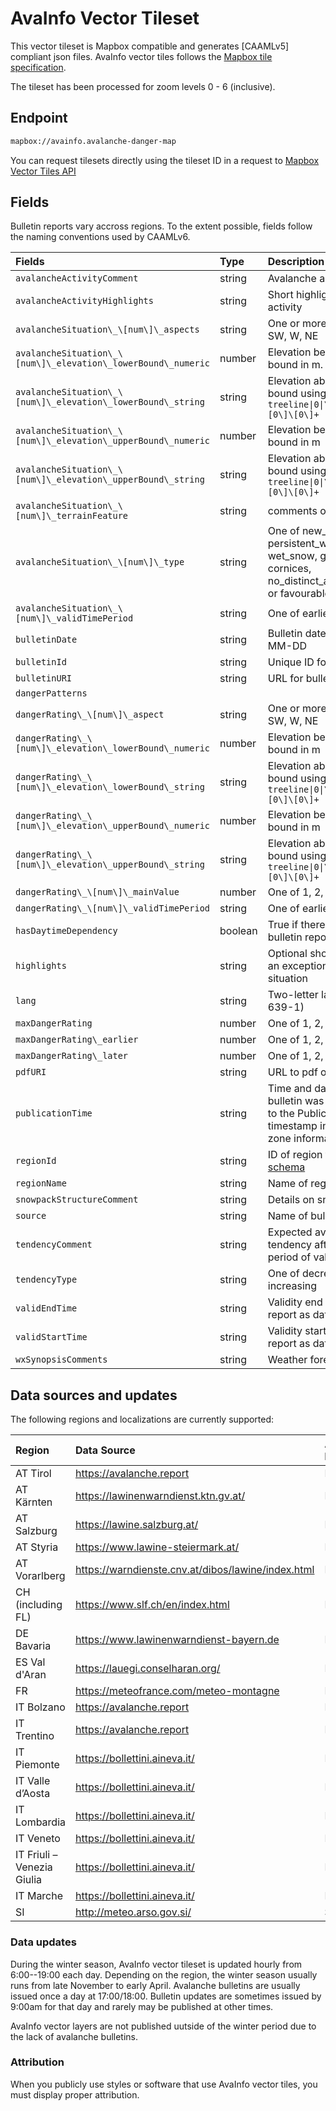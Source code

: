 # AvaInfo Vector Tileset 

This vector tileset is Mapbox compatible and generates [CAAMLv5] compliant json files. AvaInfo vector tiles follows the [Mapbox tile specification](https://docs.mapbox.com/data/tilesets/guides/vector-tiles-standards/).

The tileset has been processed for zoom levels 0 - 6 (inclusive). 

## Endpoint


```bash
mapbox://avainfo.avalanche-danger-map
```

You can request tilesets directly using the tileset ID in a request to [Mapbox Vector Tiles API](https://docs.mapbox.com/help/glossary/vector-tiles-api/)


## Fields

Bulletin reports vary accross regions. To the extent possible, fields follow the naming conventions used by CAAMLv6. 

|Fields                                                     |Type   |Description                                                                                                                                          |
|:-----------------------------------------------------------|:-------|:-----------------------------------------------------------------------------------------------------------------------------------------------------|
|`avalancheActivityComment`                                   |string |Avalanche activity                                                                                                                                  |
|`avalancheActivityHighlights`                                |string |Short highlight of avalanche activity                                                                                                                |
|`avalancheSituation\_\[num\]\_aspects`                       |string |One or more of N, NE, E, SE, S, SW, W, NE                                                                                                            |
|`avalancheSituation\_\[num\]\_elevation\_lowerBound\_numeric`|number |Elevation below a certain bound in m.                                                                                                                |
|`avalancheSituation\_\[num\]\_elevation\_lowerBound\_string` |string |Elevation above a certain bound using pattern `treeline\|0\|\[1-9\]\[0-9\]\*\[0\]\[0\]+`                                                               |
|`avalancheSituation\_\[num\]\_elevation\_upperBound\_numeric`|number |Elevation below a certain bound in m                                                                                                                 |
|`avalancheSituation\_\[num\]\_elevation\_upperBound\_string` |string |Elevation above a certain bound using pattern `treeline\|0\|\[1-9\]\[0-9\]\*\[0\]\[0\]+`                                         |
|`avalancheSituation\_\[num\]\_terrainFeature`                |string |comments on terrain features                                                                                                                         |
|`avalancheSituation\_\[num\]\_type`                          |string |One of new\_snow, wind\_slab, persistent\_weak\_layers, wet\_snow, gliding\_snow, cornices, no\_distinct\_avalanche\_problem or favourable\_situation|
|`avalancheSituation\_\[num\]\_validTimePeriod`               |string |One of earlier, later or allDay                                                                                                                      |
|`bulletinDate`                                               |string |Bulletin date in format YYYY-MM-DD                                                                                                                   |
|`bulletinId`                                                 |string |Unique ID for bulletin report                                                                                                                        |
|`bulletinURI`                                                |string |URL for bulletin report                                                                                                                              |
|`dangerPatterns`                                             |       |                                                                                                                                                     |
|`dangerRating\_\[num\]\_aspect`                              |string |One or more of N, NE, E, SE, S, SW, W, NE                                                                                                            |
|`dangerRating\_\[num\]\_elevation\_lowerBound\_numeric`      |number |Elevation below a certain bound in m                                                                                                                 |
|`dangerRating\_\[num\]\_elevation\_lowerBound\_string`       |string |Elevation above a certain bound using pattern `treeline\|0\|\[1-9\]\[0-9\]\*\[0\]\[0\]+`                                                             |
|`dangerRating\_\[num\]\_elevation\_upperBound\_numeric`      |number |Elevation below a certain bound in m                                                                                                                 |
|`dangerRating\_\[num\]\_elevation\_upperBound\_string`       |string |Elevation above a certain bound using pattern `treeline\|0\|\[1-9\]\[0-9\]\*\[0\]\[0\]+`                                                            |
|`dangerRating\_\[num\]\_mainValue`                           |number |One of 1, 2, 3, 4, 5                                                                                                                                 |
|`dangerRating\_\[num\]\_validTimePeriod`                     |string |One of earlier, later or allDay                                                                                                                      |
|`hasDaytimeDependency`                                       |boolean|True if there is an afternoon bulletin report                                                                                                        |
|`highlights`                                                 |string |Optional short text to highlight an exceptionally dangerous situation                                                                                |
|`lang`                                                      |string |Two-letter language code (ISO 639-1)                                                                                                                 |
|`maxDangerRating`                                            |number |One of 1, 2, 3, 4, 5                                                                                                                                 |
|`maxDangerRating\_earlier`                                   |number |One of 1, 2, 3, 4, 5                                                                                                                                 |
|`maxDangerRating\_later`                                     |number |One of 1, 2, 3, 4, 5                                                                                                                                 |
|`pdfURI`                                                     |string |URL to pdf of bulletin report                                                                                                                        |
|`publicationTime`                                            |string |Time and date when the bulletin was issued by the AWS to the Public. ISO 8601 timestamp in UTC or with time zone information.                        |
|`regionId`                                                   |string |ID of region following <a href="gitlab.com/eaws/eaws-regions">EAWS schema</a>                                                                      |
|`regionName`                                                |string |Name of region                                                                                                                                       |
|`snowpackStructureComment`                                   |string |Details on snowpack structure                                                                                                                        |
|`source`                                                     |string |Name of bulletin provider                                                                                                                            |
|`tendencyComment`                                            |string |Expected avalance situation tendency after the bulletins period of validitiy                                                                         |
|`tendencyType`                                               |string |One of decreasing, steady or increasing                                                                                                              |
|`validEndTime`                                               |string |Validity end time of bulletin report as date-time string                                                                                             |
|`validStartTime`                                             |string |Validity start time of bulletin report as date-time string                                                                                           |
|`wxSynopsisComments`                                         |string |Weather forecast information                                                                                                                         |

## Data sources and updates

The following regions and localizations are currently supported:

|Region  | Data Source   | Available languages  |
|:--------------|:-------|:---------------------------------------------|
|AT Tirol| https://avalanche.report | EN |
| AT Kärnten | https://lawinenwarndienst.ktn.gv.at/ | DE |
| AT Salzburg | https://lawine.salzburg.at/ | EN/DE |
| AT Styria | https://www.lawine-steiermark.at/ | EN/DE |
| AT Vorarlberg | https://warndienste.cnv.at/dibos/lawine/index.html | EN/DE |
| CH (including FL) | https://www.slf.ch/en/index.html | EN/DE |
| DE Bavaria | https://www.lawinenwarndienst-bayern.de | EN/DE |
| ES Val d'Aran | https://lauegi.conselharan.org/ | EN/DE |
| FR | https://meteofrance.com/meteo-montagne | FR |
| IT Bolzano | https://avalanche.report | EN/DE |
| IT Trentino | https://avalanche.report | EN/DE |
| IT Piemonte | https://bollettini.aineva.it/ | EN/DE/FR |
| IT Valle d’Aosta | https://bollettini.aineva.it/ | EN/DE/FR |
| IT Lombardia | https://bollettini.aineva.it/ | EN/DE/FR |
| IT Veneto | https://bollettini.aineva.it/ | EN/DE/FR |
| IT Friuli – Venezia Giulia | https://bollettini.aineva.it/ | EN/DE/FR |
| IT Marche | https://bollettini.aineva.it/ | EN/DE/FR|
| SI | http://meteo.arso.gov.si/ | SI |

### Data updates

During the winter season, AvaInfo vector tileset is updated hourly from 6:00--19:00 each day. Depending on the region, the winter season usually runs from late November to early April. Avalanche bulletins are usually issued once a day at 17:00/18:00. Bulletin updates are sometimes issued by 9:00am for that day and rarely may be published at other times. 

AvaInfo vector layers are not published uutside of the winter period due to the lack of avalanche bulletins. 

### Attribution

When you publicly use styles or software that use AvaInfo vector tiles, you must display proper attribution. 